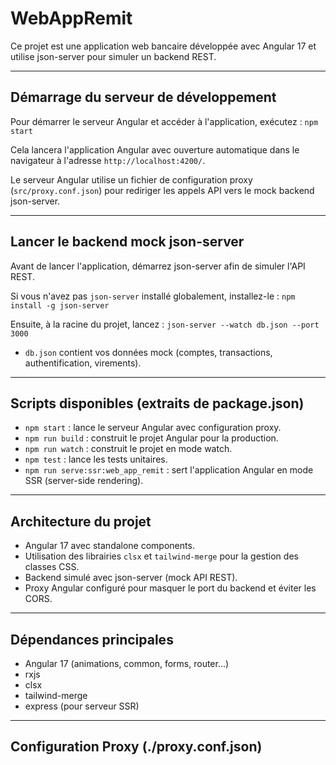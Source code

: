 # WebAppRemit

Ce projet est une application web bancaire développée avec Angular 17 et utilise json-server pour simuler un backend REST.

---

## Démarrage du serveur de développement

Pour démarrer le serveur Angular et accéder à l'application, exécutez : `npm start`


Cela lancera l'application Angular avec ouverture automatique dans le navigateur à l'adresse `http://localhost:4200/`.

Le serveur Angular utilise un fichier de configuration proxy (`src/proxy.conf.json`) pour rediriger les appels API vers le mock backend json-server.

---

## Lancer le backend mock json-server

Avant de lancer l'application, démarrez json-server afin de simuler l'API REST.

Si vous n'avez pas `json-server` installé globalement, installez-le : `npm install -g json-server`


Ensuite, à la racine du projet, lancez : `json-server --watch db.json --port 3000`


- `db.json` contient vos données mock (comptes, transactions, authentification, virements).

---

## Scripts disponibles (extraits de package.json)

- `npm start` : lance le serveur Angular avec configuration proxy.
- `npm run build` : construit le projet Angular pour la production.
- `npm run watch` : construit le projet en mode watch.
- `npm test` : lance les tests unitaires.
- `npm run serve:ssr:web_app_remit` : sert l'application Angular en mode SSR (server-side rendering).

---

## Architecture du projet

- Angular 17 avec standalone components.
- Utilisation des librairies `clsx` et `tailwind-merge` pour la gestion des classes CSS.
- Backend simulé avec json-server (mock API REST).
- Proxy Angular configuré pour masquer le port du backend et éviter les CORS.

---

## Dépendances principales

- Angular 17 (animations, common, forms, router...)
- rxjs
- clsx
- tailwind-merge
- express (pour serveur SSR)

---

## Configuration Proxy (./proxy.conf.json)
